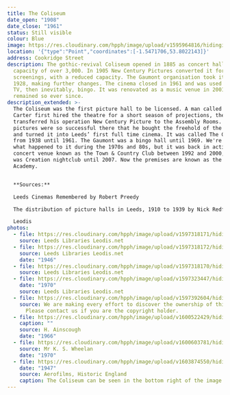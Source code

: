 ```yaml
---
title: The Coliseum
date_open: "1908"
date_close: "1961"
status: Still visible
colour: Blue
image: https://res.cloudinary.com/hpph/image/upload/v1595964816/hidinginplainsight/colleseum_gaumontcinema.svg
location: '{"type":"Point","coordinates":[-1.5471706,53.8022143]}'
address: Cookridge Street
description: The gothic-revival Coliseum opened in 1885 as concert hall with a
  capacity of over 3,000. In 1905 New Century Pictures converted it for film
  screenings, with a reduced capacity. The Gaumont organisation took it over in
  1928, making further changes. The cinema closed in 1961 and was used for film,
  TV, then inevitably, bingo. It was renovated as a music venue in 2001, and has
  remained so ever since.
description_extended: >-
  The Coliseum was the first picture hall to be licensed. A man called Sydney
  Carter first hired the theatre for a short season of projections, then he
  transferred his operation New Century Picture to the Assembly Rooms. Moving
  pictures were so successful there that he bought the freehold of the Coliseum
  and turned it into Leeds’ first full time cinema. It was called The Gaumont
  from 1938 until 1961. The Gaumont was a bingo hall until 1969. We're not sure
  what happened to it during the 1970s and 80s, but it was back in action as a
  concert venue known as the Town & Country Club between 1992 and 2000, then it
  was Creation nightclub until 2007. Now the premises are known as the O2
  Academy.  


  **Sources:**

  Leeds Cinemas Remembered by Robert Preedy

  The distribution of picture halls in Leeds, 1910 to 1939 by Nick Redfern

  Leodis
photos:
  - file: https://res.cloudinary.com/hpph/image/upload/v1597318171/hidinginplainsight/Coliseum_The_Gaumont_Cinema_Leeds_Libraries_2002927_8745974.jpg
    source: Leeds Libraries Leodis.net
  - file: https://res.cloudinary.com/hpph/image/upload/v1597318172/hidinginplainsight/Coliseum_The_Gaumont_Cinema_Leeds_Libraries_2002927_61434573.jpg
    source: Leeds Libraries Leodis.net
    date: "1946"
  - file: https://res.cloudinary.com/hpph/image/upload/v1597318170/hidinginplainsight/Coliseum_The_Gaumont_Cinema_Leeds_Libraries_201662_175822.jpg
    source: Leeds Libraries Leodis.net
  - file: https://res.cloudinary.com/hpph/image/upload/v1597323447/hidinginplainsight/The_Gaumont_20041210_86515445.jpg
    date: "1970"
    source: Leeds Libraries Leodis.net
  - file: https://res.cloudinary.com/hpph/image/upload/v1597392604/hidinginplainsight/Coliseum_2008523_166785.jpg
    source: We are making every effort to discover the ownership of this photo.
      Please contact us if you are the copyright holder.
  - file: https://res.cloudinary.com/hpph/image/upload/v1600522429/hidinginplainsight/Coliseum_The_Gaumont_Cinema_H._Ainscough_20031029_38070315.jpg
    caption: ""
    source: H. Ainscough
    date: "1966"
  - file: https://res.cloudinary.com/hpph/image/upload/v1600603781/hidinginplainsight/Coliseum_The_Gaumont_Cinema_K._S._Wheelan_20041210_86515445.jpg
    source: Mr K. S. Wheelan
    date: "1970"
  - file: https://res.cloudinary.com/hpph/image/upload/v1603874550/hidinginplainsight/Gaumont_aerofilms.jpg
    date: "1947"
    source: Aerofilms, Historic England
    caption: The Coliseum can be seen in the bottom right of the image.
---
```

